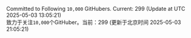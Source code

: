 Committed to Following `10,000` GitHubers. Current: <!-- FOLLOWING_COUNT -->299<!-- FOLLOWING_COUNT --> (Update at UTC <!-- LAST_UPDATED -->2025-05-03 13:05:21<!-- LAST_UPDATED -->)<br>
致力于关注`10,000`个GitHuber。当前：<!-- FOLLOWING_COUNT -->299<!-- FOLLOWING_COUNT --> (更新于北京时间 <!-- LAST_UPDATED_CST -->2025-05-03 21:05:21<!-- LAST_UPDATED_CST -->)
